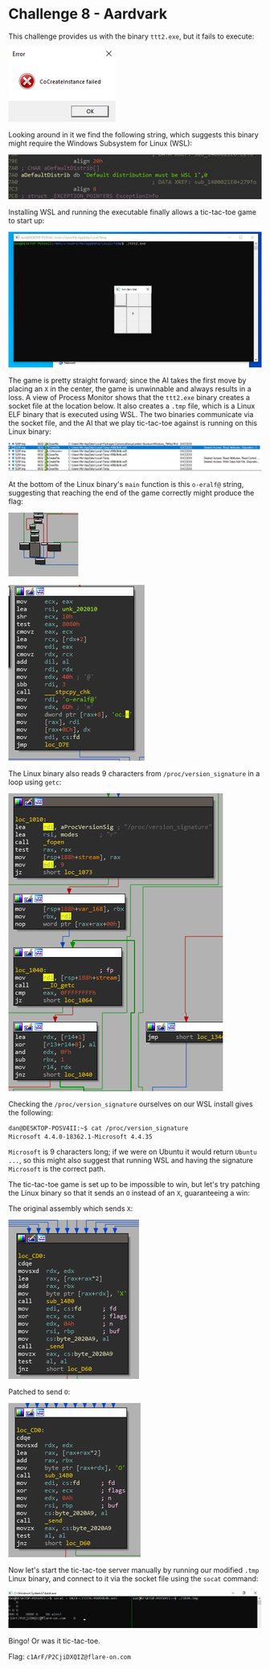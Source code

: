 # Challenge 8 - Aardvark

This challenge provides us with the binary `ttt2.exe`, but it fails to execute:

![d0ecb38d0491035e1d644becfca97a08.png](../_resources/289abfbd003a436a82715aace8d0fb39.png)

Looking around in it we find the following string, which suggests this binary might require the Windows Subsystem for Linux (WSL):

![04c6fa138cd2b95a3cfc085635600a81.png](../_resources/de9842cbed8a4bb595bc22958a433e5c.png)

Installing WSL and running the executable finally allows a tic-tac-toe game to start up:

![b453bf7605870592b5b071fc327aa3aa.png](../_resources/04f3c498f22147828ae52b5491ad2f8d.png)

The game is pretty straight forward; since the AI takes the first move by placing an `X` in the center, the game is unwinnable and always results in a loss. A view of Process Monitor shows that the `ttt2.exe` binary creates a socket file at the location below. It also creates a `.tmp` file, which is a Linux ELF binary that is executed using WSL. The two binaries communicate via the socket file, and the AI that we play tic-tac-toe against is running on this Linux binary:

![9ce1f1a20748ebaff40073d32614b21e.png](../_resources/b3efa8ff1db0436290401cd3157d17c5.png)

At the bottom of the Linux binary's `main` function is this `o-eralf@` string, suggesting that reaching the end of the game correctly might produce the flag:

![19a563ed4801529024c56f7a037ef14b.png](../_resources/3f11a2db65ff4413931b2c17b7dee65e.png)

![220709a13b1521dd414abfff3aaedeb9.png](../_resources/37b089921743478b814eec40dede80b1.png)

The Linux binary also reads 9 characters from `/proc/version_signature` in a loop using ```getc```:

![2b8fc633e2376c2cd725b97a4ffd18f5.png](../_resources/aab18dfc7c7f4727ad8a0e2dc90d0bf4.png)

Checking the `/proc/version_signature` ourselves on our WSL install gives the following:
```sh
dan@DESKTOP-POSV4II:~$ cat /proc/version_signature
Microsoft 4.4.0-18362.1-Microsoft 4.4.35
```
`Microsoft` is 9 characters long; if we were on Ubuntu it would return `Ubuntu ...`, so this might also suggest that running WSL and having the signature `Microsoft` is the correct path.

The tic-tac-toe game is set up to be impossible to win, but let's try patching the Linux binary so that it sends an `O` instead of an `X`, guaranteeing a win:

The original assembly which sends `X`:

![8e02f284e6bd5653ee4f9285f3c5b3e8.png](../_resources/ea2e0305cdef4601b538a5bed1ed968c.png)

Patched to send ```O```:

![d74a322d32f5e6d57b816361b8c27f99.png](../_resources/f5a398885c27457688c95bc12c247768.png)

Now let's start the tic-tac-toe server manually by running our modified `.tmp` Linux binary, and connect to it via the socket file using the `socat` command:

![e1f7eaa64143f9253fc16ad7b787516b.png](../_resources/bead6e5743754d80ae76a0145f3a8354.png)

Bingo! Or was it tic-tac-toe.

Flag: `c1ArF/P2CjiDXQIZ@flare-on.com`